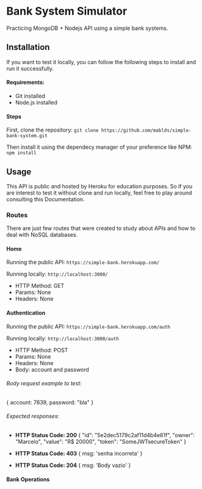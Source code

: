 # Bank System Simulator

Practicing MongoDB + Nodejs API using a simple bank systems. 


## Installation

If you want to test it locally, you can follow the following steps to install and run it successfully.

#### Requirements:

- Git installed
- Node.js installed

#### Steps

First, clone the repository:
```git clone https://github.com/mablds/simple-bank-system.git ```

Then install it using the dependecy manager of your preference like NPM:
```npm install```

## Usage

This API is public and hosted by Heroku for education purposes. So if you are interest to test it without clone and run locally, feel free to play around consulting this Documentation.

### Routes

There are just few routes that were created to study about APIs and how to deal with NoSQL databases.

#### Home

Running the public API:
```https://simple-bank.herokuapp.com/```

Running locally:
```http://localhost:3000/```

- HTTP Method: GET
- Params: None
- Headers: None

#### Authentication

Running the public API:
```https://simple-bank.herokuapp.com/auth```

Running locally:
```http://localhost:3000/auth```

- HTTP Method: POST
- Params: None
- Headers: None
- Body: account and password

###### Body request example to test:
{
    account: 7839,
    password: "bla"
}

###### Expected responses:

- **HTTP Status Code: 200**
{
    "id": "5e2dec5179c2af11d4b4e61f",
    "owner": "Marcelo",
    "value": "R$ 20000",
    "token": "SomeJWTsecureToken"
}

- **HTTP Status Code: 403**
{
    msg: 'senha incorreta'
}

- **HTTP Status Code: 204**
{
    msg: 'Body vazio'
}

#### Bank Operations